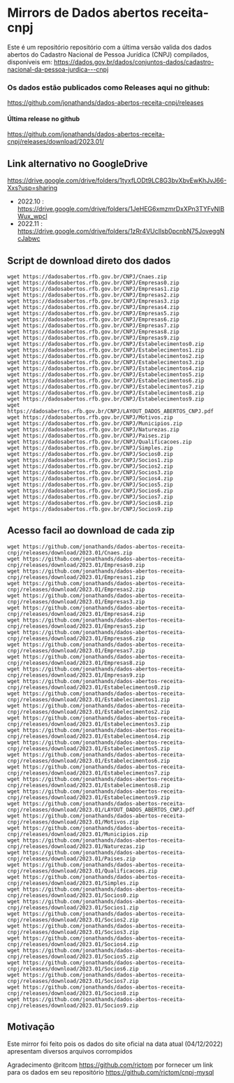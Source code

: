 # Mirrors de Dados abertos receita-cnpj

Este é um repositório repositório com a última versão valida dos dados abertos do Cadastro Nacional de Pessoa Jurídica (CNPJ) compilados, disponíveis em:
https://dados.gov.br/dados/conjuntos-dados/cadastro-nacional-da-pessoa-jurdica---cnpj

### Os dados estão publicados como Releases aqui no github: 

https://github.com/jonathands/dados-abertos-receita-cnpj/releases

#### Última release no github
https://github.com/jonathands/dados-abertos-receita-cnpj/releases/download/2023.01/

## Link alternativo no GoogleDrive
https://drive.google.com/drive/folders/1tyxfLODt9LC8G3bvXbvEwKhJvJ66-Xxs?usp=sharing
* 2022.10 : https://drive.google.com/drive/folders/1JeHEG6xmzmrDxXPn3TYFyNlBWux_wpcl
* 2022.11 : https://drive.google.com/drive/folders/1zRr4VUcIlsb0pcnbN75JoveggNcJabwc



## Script de download direto dos dados

    wget https://dadosabertos.rfb.gov.br/CNPJ/Cnaes.zip
    wget https://dadosabertos.rfb.gov.br/CNPJ/Empresas0.zip
    wget https://dadosabertos.rfb.gov.br/CNPJ/Empresas1.zip
    wget https://dadosabertos.rfb.gov.br/CNPJ/Empresas2.zip
    wget https://dadosabertos.rfb.gov.br/CNPJ/Empresas3.zip
    wget https://dadosabertos.rfb.gov.br/CNPJ/Empresas4.zip
    wget https://dadosabertos.rfb.gov.br/CNPJ/Empresas5.zip
    wget https://dadosabertos.rfb.gov.br/CNPJ/Empresas6.zip
    wget https://dadosabertos.rfb.gov.br/CNPJ/Empresas7.zip
    wget https://dadosabertos.rfb.gov.br/CNPJ/Empresas8.zip
    wget https://dadosabertos.rfb.gov.br/CNPJ/Empresas9.zip
    wget https://dadosabertos.rfb.gov.br/CNPJ/Estabelecimentos0.zip
    wget https://dadosabertos.rfb.gov.br/CNPJ/Estabelecimentos1.zip
    wget https://dadosabertos.rfb.gov.br/CNPJ/Estabelecimentos2.zip
    wget https://dadosabertos.rfb.gov.br/CNPJ/Estabelecimentos3.zip
    wget https://dadosabertos.rfb.gov.br/CNPJ/Estabelecimentos4.zip
    wget https://dadosabertos.rfb.gov.br/CNPJ/Estabelecimentos5.zip
    wget https://dadosabertos.rfb.gov.br/CNPJ/Estabelecimentos6.zip
    wget https://dadosabertos.rfb.gov.br/CNPJ/Estabelecimentos7.zip
    wget https://dadosabertos.rfb.gov.br/CNPJ/Estabelecimentos8.zip
    wget https://dadosabertos.rfb.gov.br/CNPJ/Estabelecimentos9.zip
    wget https://dadosabertos.rfb.gov.br/CNPJ/LAYOUT_DADOS_ABERTOS_CNPJ.pdf
    wget https://dadosabertos.rfb.gov.br/CNPJ/Motivos.zip
    wget https://dadosabertos.rfb.gov.br/CNPJ/Municipios.zip
    wget https://dadosabertos.rfb.gov.br/CNPJ/Naturezas.zip
    wget https://dadosabertos.rfb.gov.br/CNPJ/Paises.zip
    wget https://dadosabertos.rfb.gov.br/CNPJ/Qualificacoes.zip
    wget https://dadosabertos.rfb.gov.br/CNPJ/Simples.zip
    wget https://dadosabertos.rfb.gov.br/CNPJ/Socios0.zip
    wget https://dadosabertos.rfb.gov.br/CNPJ/Socios1.zip
    wget https://dadosabertos.rfb.gov.br/CNPJ/Socios2.zip
    wget https://dadosabertos.rfb.gov.br/CNPJ/Socios3.zip
    wget https://dadosabertos.rfb.gov.br/CNPJ/Socios4.zip
    wget https://dadosabertos.rfb.gov.br/CNPJ/Socios5.zip
    wget https://dadosabertos.rfb.gov.br/CNPJ/Socios6.zip
    wget https://dadosabertos.rfb.gov.br/CNPJ/Socios7.zip
    wget https://dadosabertos.rfb.gov.br/CNPJ/Socios8.zip
    wget https://dadosabertos.rfb.gov.br/CNPJ/Socios9.zip

## Acesso facil ao download de cada zip

    wget https://github.com/jonathands/dados-abertos-receita-cnpj/releases/download/2023.01/Cnaes.zip
    wget https://github.com/jonathands/dados-abertos-receita-cnpj/releases/download/2023.01/Empresas0.zip
    wget https://github.com/jonathands/dados-abertos-receita-cnpj/releases/download/2023.01/Empresas1.zip
    wget https://github.com/jonathands/dados-abertos-receita-cnpj/releases/download/2023.01/Empresas2.zip
    wget https://github.com/jonathands/dados-abertos-receita-cnpj/releases/download/2023.01/Empresas3.zip
    wget https://github.com/jonathands/dados-abertos-receita-cnpj/releases/download/2023.01/Empresas4.zip
    wget https://github.com/jonathands/dados-abertos-receita-cnpj/releases/download/2023.01/Empresas5.zip
    wget https://github.com/jonathands/dados-abertos-receita-cnpj/releases/download/2023.01/Empresas6.zip
    wget https://github.com/jonathands/dados-abertos-receita-cnpj/releases/download/2023.01/Empresas7.zip
    wget https://github.com/jonathands/dados-abertos-receita-cnpj/releases/download/2023.01/Empresas8.zip
    wget https://github.com/jonathands/dados-abertos-receita-cnpj/releases/download/2023.01/Empresas9.zip
    wget https://github.com/jonathands/dados-abertos-receita-cnpj/releases/download/2023.01/Estabelecimentos0.zip
    wget https://github.com/jonathands/dados-abertos-receita-cnpj/releases/download/2023.01/Estabelecimentos1.zip
    wget https://github.com/jonathands/dados-abertos-receita-cnpj/releases/download/2023.01/Estabelecimentos2.zip
    wget https://github.com/jonathands/dados-abertos-receita-cnpj/releases/download/2023.01/Estabelecimentos3.zip
    wget https://github.com/jonathands/dados-abertos-receita-cnpj/releases/download/2023.01/Estabelecimentos4.zip
    wget https://github.com/jonathands/dados-abertos-receita-cnpj/releases/download/2023.01/Estabelecimentos5.zip
    wget https://github.com/jonathands/dados-abertos-receita-cnpj/releases/download/2023.01/Estabelecimentos6.zip
    wget https://github.com/jonathands/dados-abertos-receita-cnpj/releases/download/2023.01/Estabelecimentos7.zip
    wget https://github.com/jonathands/dados-abertos-receita-cnpj/releases/download/2023.01/Estabelecimentos8.zip
    wget https://github.com/jonathands/dados-abertos-receita-cnpj/releases/download/2023.01/Estabelecimentos9.zip
    wget https://github.com/jonathands/dados-abertos-receita-cnpj/releases/download/2023.01/LAYOUT_DADOS_ABERTOS_CNPJ.pdf
    wget https://github.com/jonathands/dados-abertos-receita-cnpj/releases/download/2023.01/Motivos.zip
    wget https://github.com/jonathands/dados-abertos-receita-cnpj/releases/download/2023.01/Municipios.zip
    wget https://github.com/jonathands/dados-abertos-receita-cnpj/releases/download/2023.01/Naturezas.zip
    wget https://github.com/jonathands/dados-abertos-receita-cnpj/releases/download/2023.01/Paises.zip
    wget https://github.com/jonathands/dados-abertos-receita-cnpj/releases/download/2023.01/Qualificacoes.zip
    wget https://github.com/jonathands/dados-abertos-receita-cnpj/releases/download/2023.01/Simples.zip
    wget https://github.com/jonathands/dados-abertos-receita-cnpj/releases/download/2023.01/Socios0.zip
    wget https://github.com/jonathands/dados-abertos-receita-cnpj/releases/download/2023.01/Socios1.zip
    wget https://github.com/jonathands/dados-abertos-receita-cnpj/releases/download/2023.01/Socios2.zip
    wget https://github.com/jonathands/dados-abertos-receita-cnpj/releases/download/2023.01/Socios3.zip
    wget https://github.com/jonathands/dados-abertos-receita-cnpj/releases/download/2023.01/Socios4.zip
    wget https://github.com/jonathands/dados-abertos-receita-cnpj/releases/download/2023.01/Socios5.zip
    wget https://github.com/jonathands/dados-abertos-receita-cnpj/releases/download/2023.01/Socios6.zip
    wget https://github.com/jonathands/dados-abertos-receita-cnpj/releases/download/2023.01/Socios7.zip
    wget https://github.com/jonathands/dados-abertos-receita-cnpj/releases/download/2023.01/Socios8.zip
    wget https://github.com/jonathands/dados-abertos-receita-cnpj/releases/download/2023.01/Socios9.zip

## Motivação
Este mirror foi feito pois os dados do site oficial na data atual (04/12/2022) apresentam diversos arquivos corrompidos

Agradecimento @ritcom https://github.com/rictom por fornecer um link para os dados em seu repositório
https://github.com/rictom/cnpj-mysql
